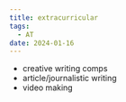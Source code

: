 ```yaml
---
title: extracurricular
tags:
  - AT
date: 2024-01-16
---
```

- creative writing comps
- article/journalistic writing
- video making